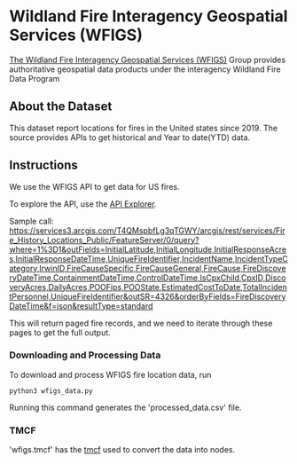 # Wildland Fire Interagency Geospatial Services (WFIGS)
[The Wildland Fire Interagency Geospatial Services (WFIGS)](https://data-nifc.opendata.arcgis.com/pages/wfigs-page) Group provides authoritative geospatial data products under the interagency Wildland Fire Data Program

## About the Dataset
This dataset report locations for fires in the United states since 2019. The source provides APIs to get historical and Year to date(YTD) data.

## Instructions

We use the WFIGS API to get data for US fires.

To explore the API, use the [API Explorer](https://data-nifc.opendata.arcgis.com/datasets/nifc::wfigs-wildland-fire-locations-full-history/api).

Sample call: https://services3.arcgis.com/T4QMspbfLg3qTGWY/arcgis/rest/services/Fire_History_Locations_Public/FeatureServer/0/query?where=1%3D1&outFields=InitialLatitude,InitialLongitude,InitialResponseAcres,InitialResponseDateTime,UniqueFireIdentifier,IncidentName,IncidentTypeCategory,IrwinID,FireCauseSpecific,FireCauseGeneral,FireCause,FireDiscoveryDateTime,ContainmentDateTime,ControlDateTime,IsCpxChild,CpxID,DiscoveryAcres,DailyAcres,POOFips,POOState,EstimatedCostToDate,TotalIncidentPersonnel,UniqueFireIdentifier&outSR=4326&orderByFields=FireDiscoveryDateTime&f=json&resultType=standard

This will return paged fire records, and we need to iterate through these pages to get the full output.

### Downloading and Processing Data

To download and process WFIGS fire location data, run
```
python3 wfigs_data.py
```

Running this command generates the 'processed_data.csv' file.

### TMCF

'wfigs.tmcf' has the [tmcf](https://github.com/datacommonsorg/data/blob/master/docs/mcf_format.md#template-mcf) used to convert the data into nodes.
